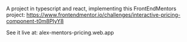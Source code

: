 A project in typescript and react, implementing this FrontEndMentors project: https://www.frontendmentor.io/challenges/interactive-pricing-component-t0m8PIyY8

See it live at: alex-mentors-pricing.web.app
